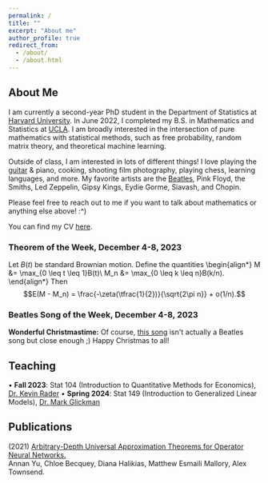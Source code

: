 ```yaml
---
permalink: /
title: ""
excerpt: "About me"
author_profile: true
redirect_from: 
  - /about/
  - /about.html
---
```

## About Me

I am currently a second-year PhD student in the Department of Statistics at [Harvard University](https://statistics.fas.harvard.edu/). In June 2022, I completed my B.S. in Mathematics and Statistics at [UCLA](https://ww3.math.ucla.edu/). I am broadly interested in the intersection of pure mathematics with statistical methods, such as free probability, random matrix theory, and theoretical machine learning.

Outside of class, I am interested in lots of different things! I love playing the [guitar](https://mattesmaili.github.io/files/guitar.png) & piano, cooking, shooting film photography, playing chess, learning languages, and more. My favorite artists are the [Beatles](https://open.spotify.com/playlist/07ZKf7841juhmGlI6LMfBd?si=4511ac89f1d14618), Pink Floyd, the Smiths, Led Zeppelin, Gipsy Kings, Eydie Gorme, Siavash, and Chopin.

Please feel free to reach out to me if you want to talk about mathematics or anything else above! :^)

You can find my CV [here](https://mattesmaili.github.io/files/new_resume.pdf).

### Theorem of the Week, December 4-8, 2023

Let $B(t)$ be standard Brownian motion. Define the quantities 
\begin{align*}
M &= \max_{0 \leq t \leq 1}B(t)\\
M_n &= \max_{0 \leq k \leq n}B(k/n).
\end{align*}
Then $$E(M - M_n) = \frac{-\zeta(\tfrac{1}{2})}{\sqrt{2\pi n}} + o(1/n).$$

### Beatles Song of the Week, December 4-8, 2023

**Wonderful Christmastime:** Of course, [this song](https://open.spotify.com/track/4UoPux0RniULIV6eFrNphL?si=0ed0fe09861242b2) isn't actually a Beatles song but close enough ;) Happy Christmas to all!

## Teaching

• **Fall 2023**: Stat 104 (Introduction to Quantitative Methods for Economics), [Dr. Kevin Rader](https://statistics.fas.harvard.edu/people/kevin-rader)
• **Spring 2024**: Stat 149 (Introduction to Generalized Linear Models), [Dr. Mark Glickman](http://www.glicko.net/)

## Publications

(2021) [Arbitrary-Depth Universal Approximation Theorems for Operator Neural Networks.](https://arxiv.org/abs/2109.11354)  
Annan Yu, Chloe Becquey, Diana Halikias, Matthew Esmaili Mallory, Alex Townsend.

